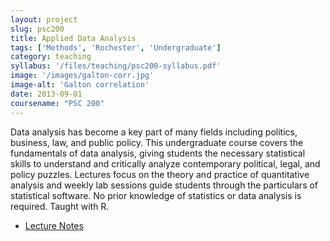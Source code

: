 ```yaml
---
layout: project
slug: psc200
title: Applied Data Analysis
tags: ['Methods', 'Rochester', 'Undergraduate']
category: teaching
syllabus: '/files/teaching/psc200-syllabus.pdf'
image: '/images/galton-corr.jpg'
image-alt: 'Galton correlation'
date: 2013-09-01
coursename: "PSC 200"
---
```


Data analysis has become a key part of many fields including politics,
business, law, and public policy. This undergraduate course covers the fundamentals
of data analysis, giving students the necessary statistical skills to
understand and critically analyze contemporary political, legal, and
policy puzzles. Lectures focus on the theory and practice of
quantitative analysis and weekly lab sessions guide students
through the particulars of statistical software. No prior knowledge of
statistics or data analysis is required. Taught with R.

<!--more-->

* [Lecture Notes][notes]
    
[notes]: /files/teaching/psc200-notes.pdf

